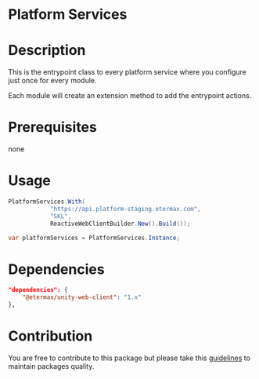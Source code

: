 # Platform Services

# Description

This is the entrypoint class to every platform service where you configure just once for every module.

Each module will create an extension method to add the entrypoint actions.

# Prerequisites

none

# Usage

```csharp
PlatformServices.With(
            "https://api.platform-staging.etermax.com",
            "SKL",
            ReactiveWebClientBuilder.New().Build());

var platformServices = PlatformServices.Instance;
```

# Dependencies

```json
"dependencies": {
    "@etermax/unity-web-client": "1.x"
},
```

# Contribution

You are free to contribute to this package but please take this [guidelines](https://gitlab.etermax.net/unity-tools/contributing-guideline/blob/master/README.md) to maintain packages quality.